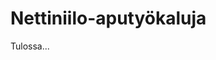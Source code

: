 # Nettiniilo-aputyökaluja

Tulossa...

<!--

- bookmarklet *{{ book.netti.nicename }}*ssa hallintapaneeliin menemiseksi
- bookmarklet *{{ book.netti.nicename }}*ssa materiaalinjakoon menemiseksi

-->